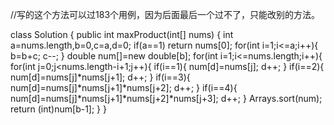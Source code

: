 //写的这个方法可以过183个用例，因为后面最后一个过不了，只能改别的方法。

class Solution {
    public int maxProduct(int[] nums) {
        int a=nums.length,b=0,c=a,d=0;
        if(a==1) return nums[0];
        for(int i=1;i<=a;i++){
            b=b+c;
            c--;
        }
        double num[]=new double[b];
        for(int i=1;i<=nums.length;i++){
            for(int j=0;j<nums.length-i+1;j++){
                if(i==1){
                    num[d]=nums[j];
                    d++;
                }
                if(i==2){
                    num[d]=nums[j]*nums[j+1];
                    d++;
                }
                if(i==3){
                    num[d]=nums[j]*nums[j+1]*nums[j+2];
                    d++;
                }
                if(i==4){
                    num[d]=nums[j]*nums[j+1]*nums[j+2]*nums[j+3];
                    d++;
                }
        Arrays.sort(num);
        return (int)num[b-1];
    }
}
